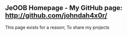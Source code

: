 ## JeOOB Homepage  -  My GitHub page: <http://github.com/johndah4x0r/>

This page exists for a reason; To share my projects

